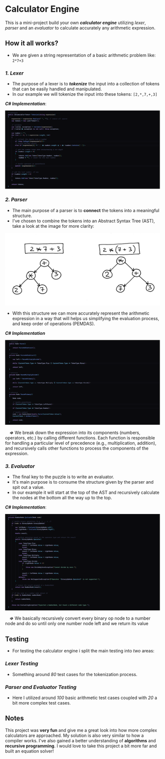 # Calculator Engine

This is a mini-project build your own ***calculator engine*** utilizing *lexer*, *parser* and an *evaluator* to calculate accurately any arithmetic expression.

## How it all works?

- We are given a string representation of a basic arithmetic problem like: `2*7+3`

### ***1. Lexer***

- The purpose of a lexer is to ***tokenize*** the input into a collection of tokens that can be easily handled and manipulated.
- In our example we will tokenize the input into these tokens: `[2,*,7,+,3]`

***C# Implementation***:

![lexer_implementation](./doc/lexer_implementation.png)

### ***2. Parser***

- The main purpose of a parser is to **connect** the tokens into a meaningful structure.
- I've chosen to combine the tokens into an Abstract Syntax Tree (AST), take a look at the image for more clarity:

![ast_example](./doc/ast_example.png)

- With this structure we can more accurately represent the arithmetic expression in a way that will helps us simplifying the evaluation process, and keep order of operations (PEMDAS).

***C# Implementation***

![parser_implementation](./doc/parser_implementation.png)

&emsp;***=>*** We break down the expression into its components (numbers, operators, etc.) by calling different functions. Each function is responsible for handling a particular level of precedence (e.g., multiplication, addition), and recursively calls other functions to process the components of the expression.

### ***3. Evaluator***

- The final key to the puzzle is to write an evaluator.
- It's main purpose is to consume the structure given by the parser and spit out a value.
- In our example it will start at the top of the AST and recursively calculate the nodes at the bottom all the way up to the top.

***C# Implementation***:

![evaluator_implementation](./doc/evaluator_implementation.png)

&emsp;***=>*** We basically recursively convert every binary op node to a number node and do so until only one number node left and we return its value

## Testing

- For testing the calculator engine i split the main testing into *two* areas:

### ***Lexer Testing***

- Something around *80* test cases for the tokenization process.

### ***Parser and Evaluator Testing***

- Here I utilized around *100* basic arithmetic test cases coupled with *20* a bit more complex test cases.

## Notes

This project was **very fun** and give me a great look into how more complex calculators are approached. My solution is also very similar to how a compiler works. I've also gained a better understanding of **algorithms** and **recursive programming**.
I would love to take this project a bit more far and built an equation solver!

